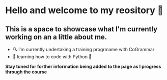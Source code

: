 # Hello and welcome to my reository 👀

## This is a space to showcase what I'm currently working on an a little about me.


- 🔍 I’m currently undertaking a training progrmame with CoGrammar
- 🌱 learning how to code with Python 🐍



**Stay tuned for forther information being added to the page as I progress through the course**
